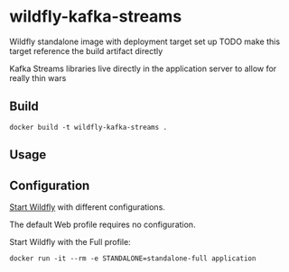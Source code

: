 wildfly-kafka-streams
==============

Wildfly standalone image with deployment target set up
TODO make this target reference the build artifact directly

Kafka Streams libraries live directly in the application server to allow for really thin wars 



Build
--------
```
docker build -t wildfly-kafka-streams .
```

Usage
--------


Configuration
-------------
[Start Wildfly](https://docs.jboss.org/author/display/WFLY10/Getting+Started+Guide#GettingStartedGuid0e-StartingWildFly10) with different configurations.

The default Web profile requires no configuration.

Start Wildfly with the Full profile: 
~~~~
docker run -it --rm -e STANDALONE=standalone-full application  
~~~~
